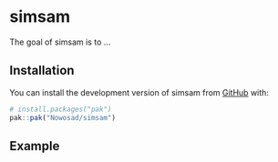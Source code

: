 
<!-- README.md is generated from README.Rmd. Please edit that file -->

# simsam

<!-- badges: start -->
<!-- badges: end -->

The goal of simsam is to …

## Installation

You can install the development version of simsam from
[GitHub](https://github.com/) with:

``` r
# install.packages("pak")
pak::pak("Nowosad/simsam")
```

## Example
